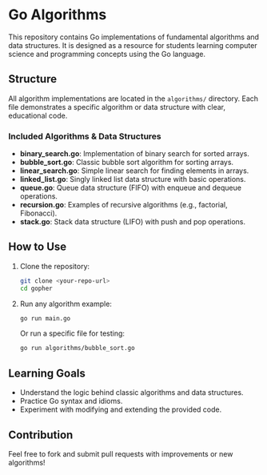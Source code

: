 # Go Algorithms

This repository contains Go implementations of fundamental algorithms and data structures. It is designed as a resource for students learning computer science and programming concepts using the Go language.

## Structure

All algorithm implementations are located in the `algorithms/` directory. Each file demonstrates a specific algorithm or data structure with clear, educational code.

### Included Algorithms & Data Structures

- **binary_search.go**: Implementation of binary search for sorted arrays.
- **bubble_sort.go**: Classic bubble sort algorithm for sorting arrays.
- **linear_search.go**: Simple linear search for finding elements in arrays.
- **linked_list.go**: Singly linked list data structure with basic operations.
- **queue.go**: Queue data structure (FIFO) with enqueue and dequeue operations.
- **recursion.go**: Examples of recursive algorithms (e.g., factorial, Fibonacci).
- **stack.go**: Stack data structure (LIFO) with push and pop operations.

## How to Use

1. Clone the repository:
	```sh
	git clone <your-repo-url>
	cd gopher
	```
2. Run any algorithm example:
	```sh
	go run main.go
	```
	Or run a specific file for testing:
	```sh
	go run algorithms/bubble_sort.go
	```

## Learning Goals

- Understand the logic behind classic algorithms and data structures.
- Practice Go syntax and idioms.
- Experiment with modifying and extending the provided code.

## Contribution

Feel free to fork and submit pull requests with improvements or new algorithms!
